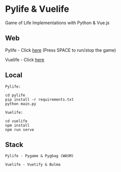 # Pylife & Vuelife

Game of Life Implementations with Python & Vue.js

## Web

Pylife - Click [here](https://caiopeternela.github.io/pylifeandvuelife) (Press SPACE to run/stop the game)

Vuelife - Click [here](https://vuelife-web.netlify.app)

## Local

```
Pylife:

cd pylife
pip install -r requirements.txt
python main.py
```
```
Vuelife:

cd vuelife
npm install
npm run serve
```

## Stack

```
Pylife - Pygame & Pygbag (WASM)

Vuelife - Vuetify & Bulma
```
